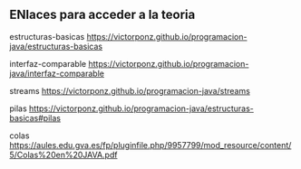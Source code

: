 ## ENlaces para acceder a la teoria


estructuras-basicas
https://victorponz.github.io/programacion-java/estructuras-basicas

interfaz-comparable
https://victorponz.github.io/programacion-java/interfaz-comparable


streams
https://victorponz.github.io/programacion-java/streams

pilas
https://victorponz.github.io/programacion-java/estructuras-basicas#pilas


colas
https://aules.edu.gva.es/fp/pluginfile.php/9957799/mod_resource/content/5/Colas%20en%20JAVA.pdf
